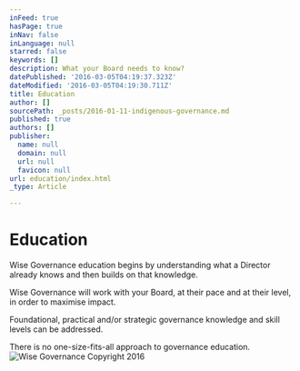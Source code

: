 ```yaml
---
inFeed: true
hasPage: true
inNav: false
inLanguage: null
starred: false
keywords: []
description: What your Board needs to know?
datePublished: '2016-03-05T04:19:37.323Z'
dateModified: '2016-03-05T04:19:30.711Z'
title: Education
author: []
sourcePath: _posts/2016-01-11-indigenous-governance.md
published: true
authors: []
publisher:
  name: null
  domain: null
  url: null
  favicon: null
url: education/index.html
_type: Article

---
```

# Education

Wise Governance education begins by understanding what a Director already
knows and then builds on that knowledge.

Wise Governance will work with your Board, at their pace and at their
level, in order to maximise impact. 

Foundational, practical and/or strategic governance knowledge and skill levels can be addressed.

There is no one-size-fits-all approach to governance education.
![Wise Governance Copyright 2016](https://s3-us-west-2.amazonaws.com/the-grid-img/p/65d55185d0116052180e6041814cfccbecc0a07d.jpg)